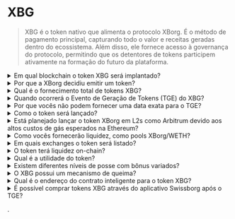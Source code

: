 # XBG

> XBG é o token nativo que alimenta o protocolo XBorg. É o método de pagamento principal, capturando todo o valor e receitas geradas dentro do ecossistema. Além disso, ele fornece acesso à governança do protocolo, permitindo que os detentores de tokens participem ativamente na formação do futuro da plataforma.

<details>

<summary>Em qual blockchain o token XBG será implantado?</summary>

O token XBG será implantado na blockchain Ethereum e será conectado à rede Polygon para maior escalabilidade e eficiência. Além disso, uma alocação separada de tokens XBG será reservada para implantação na cadeia Borg assim que estiver totalmente operacional. Essa abordagem multi-chain garante ampla acessibilidade e versatilidade para nossos detentores de tokens.

</details>

<details>

<summary>Por que a XBorg decidiu emitir um token?</summary>

A XBorg está profundamente comprometida em promover um ecossistema centrado na comunidade, e nossa decisão de emitir um token reflete esse compromisso. Ao contrário dos modelos corporativos tradicionais que se concentram na acumulação de valor com base em ações, todos os fluxos de caixa gerados dentro de nosso ecossistema são direcionados ao tesouro da DAO (Organização Autônoma Descentralizada). Esse modelo facilita um envolvimento mais direto da comunidade e alinha interesses de forma mais eficaz.

Ao introduzir o token XBG, criamos uma economia no protocolo em que o token serve como o principal meio de transação. Essa mudança sinaliza uma transição para um modelo mais participativo e orientado pela comunidade, em que cada membro tem voz na direção da plataforma e compartilha de seu sucesso. É uma abordagem inovadora que destaca nossa crença no potencial transformador das redes descentralizadas.

</details>

<details>

<summary>Qual é o fornecimento total de tokens XBG?</summary>

O fornecimento máximo de tokens XBG foi definido em 1.000.000.000 (1 bilhão).

</details>

<details>

<summary>Quando ocorrerá o Evento de Geração de Tokens (TGE) do XBG?</summary>

O TGE ocorrerá no final de 2023.

</details>

<details>

<summary>Por que vocês não podem fornecer uma data exata para o TGE?</summary>

Como equipe, acreditamos que a perspectiva cripto para o final de 2023 e próximo dos halvings do Bitcoin será positiva. A equipe da XBorg está atualmente em negociações com exchanges de alto nível, cujas opiniões têm peso considerável na determinação do momento ideal para a listagem do token. É importante observar que lançar um token durante períodos de liquidez incerta e interesse em moedas alternativas pode representar um risco.

Além disso, reconhecemos que o valor de um token está na força do ecossistema em que ele opera. Portanto, nosso objetivo é cultivar uma base de usuários de pelo menos 100.000 antes de lançar o token.

Olhando para o futuro, nossa equipe está otimista em relação ao potencial do mercado cripto no final de 2023, especialmente diante dos próximos halvings do Bitcoin.

</details>

<details>

<summary>Como o token será lançado?</summary>

Planejamos lançar o token por meio de um Balancer Liquidity Bootstrapping Pool. Por favor, observe que isso pode mudar de acordo com os requisitos das exchanges e as condições de mercado.

</details>

<details>

<summary>Está planejado lançar o token XBorg em L2s como Arbitrum devido aos altos custos de gás esperados na Ethereum?</summary>

Sim, o token será lançado na ETH como mercado principal e conectado à Polygon e, eventualmente, a outras L2s.

</details>

<details>

<summary>Como vocês fornecerão liquidez, como pools XBorg/WETH?</summary>

5% do capital da rodada inicial e uma parte significativa da venda pública serão destinados como liquidez em AMMs.

</details>

<details>

<summary>Em quais exchanges o token será listado?</summary>

Estamos considerando discutir com as seguintes partes.

_Exchanges de nível 1:_

* Binance
* Coinbase

_E exchanges de nível 2:_

* Kraken
* OKX
* ByBit
* Kucoin

Embora algumas discussões tenham avançado mais do que outras, não podemos confirmar nenhuma listagem de exchange devido à existência de acordos de confidencialidade em torno de certas discussões.

</details>

<details>

<summary>O token terá liquidez on-chain?</summary>

Sim, um pool uniswap na rede Ethereum (quickswap para Polygon) estará disponível e a XBorg fornecerá a liquidez inicial. Também incentivaremos terceiros a fornecer liquidez com recompensas de LP. 5% do capital da rodada inicial e uma parte significativa da venda pública serão destinados como liquidez em AMMs.

</details>

<details>

<summary>Qual é a utilidade do token?</summary>

O token XBG desempenha um papel crucial na rede, servindo como o principal meio de pagamento, governança e incentivos do protocolo.

**Pagamentos e taxas na plataforma**&#x20;

XBG é o principal método de pagamento e transações em todo o protocolo, sujeito a certas taxas. Para usuários Web2 que preferem pagamento em moeda fiduciária, a XBorg adquire o equivalente em tokens XBG no mercado aberto. A lista de taxas coletadas por meio do protocolo pode ser encontrada no slide: Sustentabilidade e Receita do Protocolo. Essas taxas são cobradas em XBG.

**Governança**

O token XBG é usado para ações de governança na XBorg DAO após o Evento de Geração de Tokens. Os detentores de tokens XBG têm a capacidade de votar em decisões-chave sobre o desenvolvimento do protocolo.

**Staking**&#x20;

50% das taxas e receitas pagas em XBG são designadas para o pool de recompensas de staking. A quantidade de recompensas de staking recebidas é determinada pela duração do período de bloqueio e pelo status individual dentro do protocolo.

**Acesso ao Protocolo**&#x20;

Algumas funcionalidades e utilidades do protocolo estão sujeitas a restrições de acesso com base na quantidade de XBG mantida e no status do usuário dentro do protocolo.

</details>

<details>

<summary>Existem diferentes níveis de posse com bônus variados?</summary>

Atualmente, possuir tokens XBG não confere nenhum nível específico; no entanto, deve-se observar que o acesso a determinados recursos dependerá da quantidade de XBG mantida.

</details>

<details>

<summary>O XBG possui um mecanismo de queima?</summary>

Atualmente, 50% das receitas são alocadas para recompensas de staking, enquanto o restante é alocado para o tesouro. A governança pode decidir a divisão exata das receitas e alocar uma parte para um mecanismo de queima.

</details>

<details>

<summary>Qual é o endereço do contrato inteligente para o token XBG?</summary>

O contrato do token XBG ainda não foi implantado em testnet ou mainnet. Portanto, não há endereços de contrato disponíveis.

</details>

<details>

<summary>É possível comprar tokens XBG através do aplicativo Swissborg após o TGE?</summary>

É muito provável. Para ser listado na SwissBorg, o token XBG precisa ser listado na Kraken, Binance ou LBank.

</details>

.
